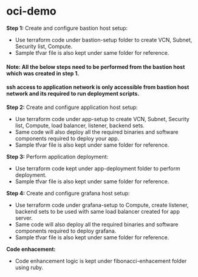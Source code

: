 # oci-demo

**Step 1:** Create and configure bastion host setup:
  - Use terraform code under bastion-setup folder to create VCN, Subnet, Security list, Compute.
  - Sample tfvar file is also kept under same folder for reference.



#### Note: All the below steps need to be performed from the bastion host which was created in step 1.
#### ssh access to application network is only accessible from bastion host network and its required to run deployment scripts.
 
**Step 2:** Create and configure application host setup:
  - Use terraform code under app-setup to create VCN, Subnet, Security list, Compute, load balancer, listener, backend sets.
  - Same code will also deploy all the required binaries and software components required to deploy your app.
  - Sample tfvar file is also kept under same folder for reference.
 
**Step 3:** Perform application deployment:
  - Use terraform code kept under app-deployment folder to perform deployment.
  - Sample tfvar file is also kept under same folder for reference.

**Step 4:** Create and configure grafana host setup:
  - Use terraform code under grafana-setup to Compute, create listener, backend sets to be used with same load balancer created for app server.
  - Same code will also deploy all the required binaries and software components required to deploy grafana.
  - Sample tfvar file is also kept under same folder for reference.
 
**Code enhacement:**
  - Code enhancement logic is kept under fibonacci-enhacement folder using ruby.

